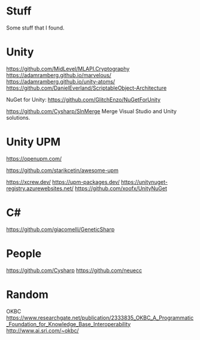 # Stuff
Some stuff that I found.

# Unity
https://github.com/MidLevel/MLAPI.Cryptography
https://adamramberg.github.io/marvelous/
https://adamramberg.github.io/unity-atoms/
https://github.com/DanielEverland/ScriptableObject-Architecture

NuGet for Unity: https://github.com/GlitchEnzo/NuGetForUnity

https://github.com/Cysharp/SlnMerge 
Merge Visual Studio and Unity solutions.

# Unity UPM
https://openupm.com/

https://github.com/starikcetin/awesome-upm

https://xcrew.dev/
https://upm-packages.dev/
https://unitynuget-registry.azurewebsites.net/
https://github.com/xoofx/UnityNuGet

# C#

https://github.com/giacomelli/GeneticSharp

# People
https://github.com/Cysharp
https://github.com/neuecc


# Random

OKBC
https://www.researchgate.net/publication/2333835_OKBC_A_Programmatic_Foundation_for_Knowledge_Base_Interoperability
http://www.ai.sri.com/~okbc/


